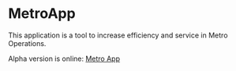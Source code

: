 # MetroApp

This application is a tool to increase efficiency and service in Metro Operations.

Alpha version is online: [Metro App](https://metroappx.herokuapp.com/)
